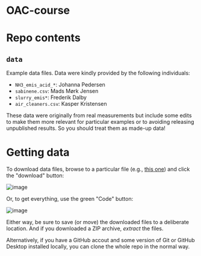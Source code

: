 # OAC-course

# Repo contents
## `data`
Example data files.
Data were kindly provided by the following individuals:

* `NH3_emis_acid_*`: Johanna Pedersen
* `sabinene.csv`: Mads Mørk Jensen
* `slurry_emis*`: Frederik Dalby
* `air_cleaners.csv`: Kasper Kristensen

These data were originally from real measurements but include some edits to make them more relevant for particular examples or to avoiding releasing unpublished results.
So you should treat them as made-up data!

# Getting data
To download data files, browse to a particular file (e.g., [this one](https://github.com/AU-BCE-EE/OAC-course/blob/main/data/NH3_emis_acid_plot.csv)) and click the "download" button:

![image](https://github.com/AU-BCE-EE/OAC-course/assets/35272876/b2467276-cb7f-4161-b7a3-e0cc18554e06)

Or, to get everything, use the green "Code" button:

![image](https://github.com/AU-BCE-EE/OAC-course/assets/35272876/1615c5f2-b45b-4534-bca6-cedda5e60215)

Either way, be sure to save (or move) the downloaded files to a deliberate location.
And if you downloaded a ZIP archive, *extract* the files.

Alternatively, if you have a GitHub accout and some version of Git or GitHub Desktop installed locally, you can clone the whole repo in the normal way.

